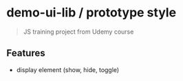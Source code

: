 # demo-ui-lib / prototype style

> JS training project from Udemy course

## Features

- display element (show, hide, toggle)
